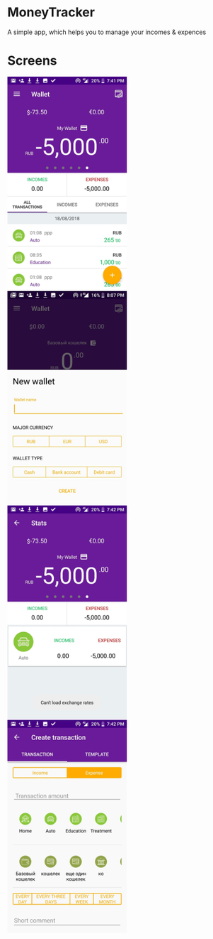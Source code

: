 # MoneyTracker
A simple app, which helps you to manage your incomes &amp; expences

# Screens
<p>
<a href="https://github.com/Lounah/MoneyTracker/blob/master/6-URX5MGjxU.jpg" target="_blank">
  <img src="https://github.com/Lounah/MoneyTracker/blob/master/6-URX5MGjxU.jpg" width="270" height="480" alt="Screenshot" style="max-width:100%;">
</a>
<a href=https://github.com/Lounah/MoneyTracker/blob/master/OqXUSVSUc60.jpg" target="_blank">
  <img src="https://github.com/Lounah/MoneyTracker/blob/master/OqXUSVSUc60.jpg" width="270" height="480" alt="Screenshot" style="max-width:100%;">
</a>
<a href="https://github.com/Lounah/MoneyTracker/blob/master/Fbir-hH0_XE.jpg" target="_blank">
  <img src="https://github.com/Lounah/MoneyTracker/blob/master/Fbir-hH0_XE.jpg" width="270" height="480" alt="Screenshot" style="max-width:100%;">
</a>
<a href="https://github.com/Lounah/MoneyTracker/blob/master/LRcKMx-BBO8-2.jpg" target="_blank">
  <img src="https://github.com/Lounah/MoneyTracker/blob/master/LRcKMx-BBO8-2.jpg" width="270" height="480" alt="Screenshot" style="max-width:100%;">
</a>
</p>
